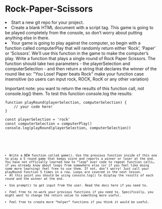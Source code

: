 # Rock-Paper-Scissors

<li>Start a new git repo for your project.</li>
<li>Create a blank HTML document with a script tag. This game is going to be played completely from the console, so don’t worry about putting anything else in there.</li>
<li>Your game is going to play against the computer, so begin with a function called computerPlay that will randomly return either ‘Rock’, ‘Paper’ or ‘Scissors’. We’ll use this function in the game to make the computer’s play.
Write a function that plays a single round of Rock Paper Scissors. The function should take two parameters - the playerSelection and computerSelection - and then return a string that declares the winner of the round like so: "You Lose! Paper beats Rock" make your function case insensitive (so users can input rock, ROCK, RocK or any other variation)</li>

Important note: you want to return the results of this function call, not console.log() them. To test this function console.log the results:

<pre><code>function playRound(playerSelection, computerSelection) {
	// your code here!
}

const playerSelection = 'rock'
const computerSelection = computerPlay()
console.log(playRound(playerSelection, computerSelection))<code></pre>
​

<li>Write a NEW function called game(). Use the previous function inside of this one to play a 5 round game that keeps score and reports a winner or loser at the end. You have not officially learned how to “loop” over code to repeat function calls… if you already know about loops from somewhere else (or if you feel like doing some more learning) feel free to use them. If not, don’t worry! Just call your playRound function 5 times in a row. Loops are covered in the next lesson.
<li>At this point you should be using console.log() to display the results of each round and the winner at the end.</li>
<li>Use prompt() to get input from the user. Read the docs here if you need to.</li>
<li>Feel free to re-work your previous functions if you need to. Specifically, you might want to change the return value to something more useful.</li>
<li>Feel free to create more “helper” functions if you think it would be useful.</li>